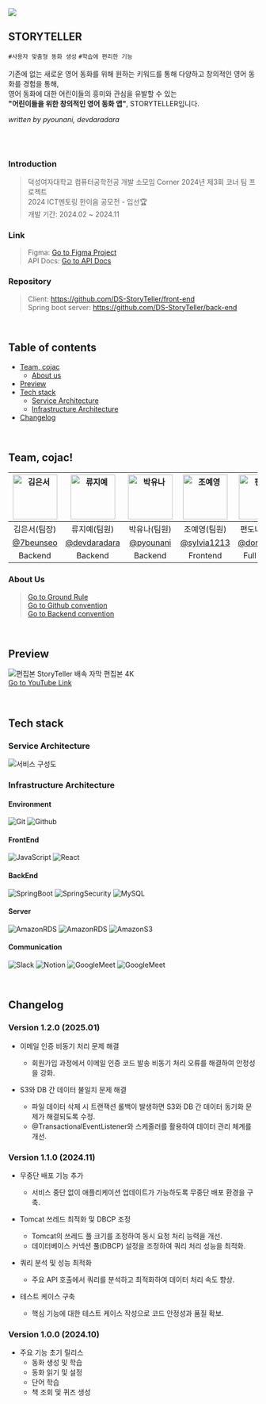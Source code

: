 <img src="https://github.com/user-attachments/assets/cdd38273-38eb-4fd8-b313-e8b4e5f44857"/>

## STORYTELLER

`#사용자 맞춤형 동화 생성` `#학습에 편리한 기능` <br /> <br />
기존에 없는 새로운 영어 동화를 위해 원하는 키워드를 통해 다양하고 창의적인 영어 동화를 경험을 통해, <br /> 영어 동화에 대한 어린이들의 흥미와 관심을 유발할 수 있는 <br />
**"어린이들을 위한 창의적인 영어 동화 앱"**, STORYTELLER입니다.

_written by pyounani, devdaradara_

<br />
<br />

### Introduction

> 덕성여자대학교 컴퓨터공학전공 개발 소모임 Corner 2024년 제3회 코너 팀 프로젝트 <br />
> 2024 ICT멘토링 한이음 공모전 - 입선🏆<br />
> 개발 기간: 2024.02 ~ 2024.11

### Link

> Figma: [Go to Figma Project](https://www.figma.com/design/vn0MM3w33Qt2pbOeCYeevr/UI%2FUX?node-id=0-1&t=qMLo9GoMnD6dtonh-1) <br />
> API Docs: [Go to API Docs](https://band-blackberry-aca.notion.site/70fe441ebe0a41aab3995c4fd57c262e?v=f05b03bdfb834dbcb86494e4c31d1ece) <br />

### Repository

> Client: https://github.com/DS-StoryTeller/front-end <br />
> Spring boot server: https://github.com/DS-StoryTeller/back-end <br/>

<br />

## Table of contents

- [Team, cojac](#team-cojac)
  - [About us](#about-us)
- [Preview](#preview)
- [Tech stack](#tech-stack)
  - [Service Architecture](#service-architecture)
  - [Infrastructure Architecture](#infrastructure-architecture)
- [Changelog](#changelog)

<br />

## Team, cojac!

| <img src="https://github.com/user-attachments/assets/5075e5e6-36a5-4dd4-b44f-9eb49f1a19d1" width="90px" height="90px" alt="김은서"/> | <img src="https://github.com/user-attachments/assets/52b12c2e-0342-46d9-82e1-cbca7c68d6d0" width="90px" height="90px" alt="류지예"/> | <img src="https://github.com/user-attachments/assets/d1624659-ba9f-4db1-9688-3dc163492d51" width="90px" height="90px" alt="박유나"/> | <img src="https://github.com/user-attachments/assets/7e05b089-0ec0-4fdf-b61f-94ff1d42f1ef" width="90px" height="90px" alt="조예영"/> | <img src="https://github.com/user-attachments/assets/d49f7d26-cfd7-4475-89e8-a6f9a652f5a5" width="90px" height="90px" alt="편도나"/> |
| :--------------------------------------------------------------: | :--------------------------------------------------------------: | :--------------------------------------------------------------: | :--------------------------------------------------------------: | :--------------------------------------------------------------: |
|                           김은서(팀장)                           |                           류지예(팀원)                           |                           박유나(팀원)                           |                           조예영(팀원)                           |                           편도나(팀원)                           |
|             [@7beunseo](https://github.com/7beunseo)             |          [@devdaradara](https://github.com/devdaradara)          |             [@pyounani](https://github.com/pyounani)             |           [@sylvia1213](https://github.com/sylvia1213)           |             [@dona0123](https://github.com/dona0123)             |
|                             Backend                              |                             Backend                              |                             Backend                              |                             Frontend                             |                            Full Stack                            |

### About Us

> [Go to Ground Rule](https://band-blackberry-aca.notion.site/GROUND-RULE-df39be0a0e1241dcb2e00a04c4a13f88?pvs=73) <br />
> [Go to Github convention](https://band-blackberry-aca.notion.site/GIT-Convention-6f4b1dc7ddfa43e2bfcf5e513d358796?pvs=73) <br />
> [Go to Backend convention](https://band-blackberry-aca.notion.site/1e6aa4929bd841459614b75a2c35df5d?pvs=73)

<br />

## Preview
![편집본  StoryTeller 배속 자막 편집본 4K](https://github.com/user-attachments/assets/61a1313c-95c0-4f5f-b9a8-cf1d00a59f3c) <br />
[Go to YouTube Link](https://www.youtube.com/watch?v=9JHMy-bQO-Y)

<br />

## Tech stack

### Service Architecture
![서비스 구성도](https://github.com/user-attachments/assets/24059f87-4542-4cb2-989e-bf710dde687e)

### Infrastructure Architecture

#### Environment
![Git](https://img.shields.io/badge/Git-F05032?style=for-the-badge&logo=Git&logoColor=white)
![Github](https://img.shields.io/badge/GitHub-181717?style=for-the-badge&logo=GitHub&logoColor=white)             

#### FrontEnd
![JavaScript](https://img.shields.io/badge/JavaScript-F7DF1E?style=for-the-badge&logo=Javascript&logoColor=white)
![React](https://img.shields.io/badge/React-20232A?style=for-the-badge&logo=react&logoColor=61DAFB)

#### BackEnd
![SpringBoot](https://img.shields.io/badge/springboot-6DB33F?style=for-the-badge&logo=springboot&logoColor=white)
![SpringSecurity](https://img.shields.io/badge/springsecurity-6DB33F?style=for-the-badge&logo=springsecurity&logoColor=white)
![MySQL](https://img.shields.io/badge/Mysql-4479A1?style=for-the-badge&logo=mysql&logoColor=white)

#### Server
![AmazonRDS](https://img.shields.io/badge/amazonrds-527FFF?style=for-the-badge&logo=amazonrds&logoColor=white)
![AmazonRDS](https://img.shields.io/badge/amazonec2-FF9900?style=for-the-badge&logo=amazonec2&logoColor=white)
![AmazonS3](https://img.shields.io/badge/amazons3-569A31?style=for-the-badge&logo=amazons3&logoColor=white)

#### Communication
![Slack](https://img.shields.io/badge/Slack-4A154B?style=for-the-badge&logo=Slack&logoColor=white)
![Notion](https://img.shields.io/badge/Notion-000000?style=for-the-badge&logo=Notion&logoColor=white)
![GoogleMeet](https://img.shields.io/badge/GoogleMeet-00897B?style=for-the-badge&logo=Google%20Meet&logoColor=white)
![GoogleMeet](https://img.shields.io/badge/Jira-0052CC?style=for-the-badge&logo=Jira%20Meet&logoColor=white)

<br />

## Changelog
### Version 1.2.0 (2025.01)
- 이메일 인증 비동기 처리 문제 해결
  - 회원가입 과정에서 이메일 인증 코드 발송 비동기 처리 오류를 해결하여 안정성을 강화.
  
- S3와 DB 간 데이터 불일치 문제 해결
  - 파일 데이터 삭제 시 트랜잭션 롤백이 발생하면 S3와 DB 간 데이터 동기화 문제가 해결되도록 수정.
  - @TransactionalEventListener와 스케줄러를 활용하여 데이터 관리 체계를 개선.

### Version 1.1.0 (2024.11)
- 무중단 배포 기능 추가
  - 서비스 중단 없이 애플리케이션 업데이트가 가능하도록 무중단 배포 환경을 구축.

- Tomcat 쓰레드 최적화 및 DBCP 조정
  - Tomcat의 쓰레드 풀 크기를 조정하여 동시 요청 처리 능력을 개선.
  - 데이터베이스 커넥션 풀(DBCP) 설정을 조정하여 쿼리 처리 성능을 최적화.

- 쿼리 분석 및 성능 최적화
  - 주요 API 호출에서 쿼리를 분석하고 최적화하여 데이터 처리 속도 향상.

- 테스트 케이스 구축
  - 핵심 기능에 대한 테스트 케이스 작성으로 코드 안정성과 품질 확보.

### Version 1.0.0 (2024.10)
- 주요 기능 초기 릴리스
  - 동화 생성 및 학습
  - 동화 읽기 및 설정
  - 단어 학습
  - 책 조회 및 퀴즈 생성

